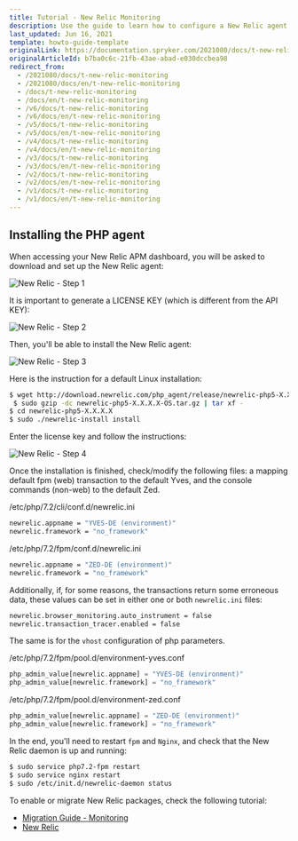 ```yaml
---
title: Tutorial - New Relic Monitoring
description: Use the guide to learn how to configure a New Relic agent, including on Linux,  and then test it.
last_updated: Jun 16, 2021
template: howto-guide-template
originalLink: https://documentation.spryker.com/2021080/docs/t-new-relic-monitoring
originalArticleId: b7ba0c6c-21fb-43ae-abad-e030dccbea98
redirect_from:
  - /2021080/docs/t-new-relic-monitoring
  - /2021080/docs/en/t-new-relic-monitoring
  - /docs/t-new-relic-monitoring
  - /docs/en/t-new-relic-monitoring
  - /v6/docs/t-new-relic-monitoring
  - /v6/docs/en/t-new-relic-monitoring
  - /v5/docs/t-new-relic-monitoring
  - /v5/docs/en/t-new-relic-monitoring
  - /v4/docs/t-new-relic-monitoring
  - /v4/docs/en/t-new-relic-monitoring
  - /v3/docs/t-new-relic-monitoring
  - /v3/docs/en/t-new-relic-monitoring
  - /v2/docs/t-new-relic-monitoring
  - /v2/docs/en/t-new-relic-monitoring
  - /v1/docs/t-new-relic-monitoring
  - /v1/docs/en/t-new-relic-monitoring
---
```


## Installing the PHP agent
When accessing your New Relic APM dashboard, you will be asked to download and set up the New Relic agent:

![New Relic - Step 1](https://spryker.s3.eu-central-1.amazonaws.com/docs/Tutorials/Advanced/Tutorial+New+Relic+Monitoring/newrelic-step1.png) 

It is important to generate a LICENSE KEY (which is different from the API KEY):

![New Relic - Step 2](https://spryker.s3.eu-central-1.amazonaws.com/docs/Tutorials/Advanced/Tutorial+New+Relic+Monitoring/newrelic-step2.png) 

Then, you'll be able to install the New Relic agent:

![New Relic - Step 3](https://spryker.s3.eu-central-1.amazonaws.com/docs/Tutorials/Advanced/Tutorial+New+Relic+Monitoring/newrelic-step3.png) 

Here is the instruction for a default Linux installation:

```bash
$ wget http://download.newrelic.com/php_agent/release/newrelic-php5-X.X.X.X-OS.tar.gz
 $ sudo gzip -dc newrelic-php5-X.X.X.X-OS.tar.gz | tar xf -
$ cd newrelic-php5-X.X.X.X
$ sudo ./newrelic-install install
```
Enter the license key  and follow the instructions:

![New Relic - Step 4](https://spryker.s3.eu-central-1.amazonaws.com/docs/Tutorials/Advanced/Tutorial+New+Relic+Monitoring/newrelic-step4.png) 

Once the installation is finished,  check/modify the following files: a mapping default fpm (web) transaction to the default Yves, and the console commands (non-web) to the default Zed.

/etc/php/7.2/cli/conf.d/newrelic.ini

```bash
newrelic.appname = "YVES-DE (environment)"
newrelic.framework = "no_framework"
```

/etc/php/7.2/fpm/conf.d/newrelic.ini

```bash
newrelic.appname = "ZED-DE (environment)"
newrelic.framework = "no_framework"
```

Additionally, if, for some reasons, the transactions return some erroneous data, these values can be set in either one or both `newrelic.ini` files:

```bash
newrelic.browser_monitoring.auto_instrument = false
newrelic.transaction_tracer.enabled = false
```

The same is for the `vhost` configuration of php parameters.

/etc/php/7.2/fpm/pool.d/environment-yves.conf

```php
php_admin_value[newrelic.appname] = "YVES-DE (environment)"
php_admin_value[newrelic.framework] = "no_framework"
```

/etc/php/7.2/fpm/pool.d/environment-zed.conf

```php
php_admin_value[newrelic.appname] = "ZED-DE (environment)"
php_admin_value[newrelic.framework] = "no_framework"
```

In the end, you'll need to restart `fpm` and `Nginx`, and check that the New Relic daemon is up and running:

```bash
$ sudo service php7.2-fpm restart
$ sudo service nginx restart
$ sudo /etc/init.d/newrelic-daemon status
```

To enable or migrate New Relic packages, check the following tutorial:

* [Migration Guide - Monitoring](/docs/scos/dev/module-migration-guides/migration-guide-monitoring.html)
* [New Relic](/docs/scos/user/technology-partners/{{site.version}}/operational-tools-monitoring-legal-etc/new-relic.html)
